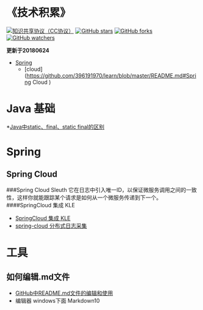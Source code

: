 ﻿﻿﻿﻿﻿﻿<h1>《技术积累》</h1>[![知识共享协议（CC协议）](https://img.shields.io/badge/License-Creative%20Commons-DC3D24.svg)](https://creativecommons.org/licenses/by-nc-sa/4.0/deed.zh)[![GitHub stars](https://img.shields.io/github/stars/xingshaocheng/architect-awesome.svg?style=flat&label=Star)](https://github.com/xingshaocheng/architect-awesome/stargazers)[![GitHub forks](https://img.shields.io/github/forks/xingshaocheng/architect-awesome.svg?style=flat&label=Fork)](https://github.com/xingshaocheng/architect-awesome/fork)[![GitHub watchers](https://img.shields.io/github/watchers/xingshaocheng/architect-awesome.svg?style=flat&label=Watch)](https://github.com/xingshaocheng/architect-awesome/watchers)**更新于20180624*** [Spring ](https://github.com/396191970/learn/blob/master/README.md#Spring )	* [cloud](https://github.com/396191970/learn/blob/master/README.md#Spring Cloud )# Java 基础*[Java中static、final、static final的区别](https://www.cnblogs.com/EasonJim/p/7841990.html)# Spring ## Spring Cloud ###Spring Cloud Sleuth它在日志中引入唯一ID，以保证微服务调用之间的一致性，这样你就能跟踪某个请求是如何从一个微服务传递到下一个。####SpringCloud 集成 KLE* [SpringCloud 集成 KLE](https://blog.csdn.net/xiaoluo033/article/details/80955886)* [spring-cloud 分布式日志采集](https://blog.csdn.net/guduyishuai/article/details/79228306)# 工具## 如何编辑.md文件* [GitHub中README.md文件的编辑和使用](https://blog.csdn.net/ljc_563812704/article/details/53464039)* 编辑器 windows下面 Markdown10